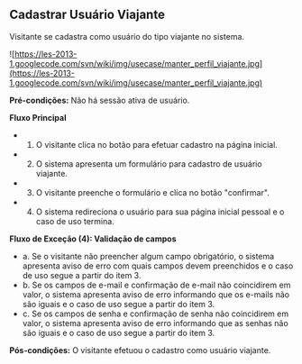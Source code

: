 ## Cadastrar Usuário Viajante ##

Visitante se cadastra como usuário do tipo viajante no sistema.



![https://les-2013-1.googlecode.com/svn/wiki/img/usecase/manter_perfil_viajante.jpg](https://les-2013-1.googlecode.com/svn/wiki/img/usecase/manter_perfil_viajante.jpg)



**Pré-condições:** Não há sessão ativa de usuário.

**Fluxo Principal**
  * 1. O visitante clica no botão para efetuar cadastro na página inicial.
  * 2. O sistema apresenta um formulário para cadastro de usuário viajante.
  * 3. O visitante preenche o formulário e clica no botão "confirmar".
  * 4. O sistema redireciona o usuário para sua página inicial pessoal e o caso de uso termina.

**Fluxo de Exceção (4): Validação de campos**
  * a. Se o visitante não preencher algum campo obrigatório, o sistema apresenta aviso de erro com quais campos devem preenchidos e o caso de uso segue a partir do item 3.
  * b. Se os campos de e-mail e confirmação de e-mail não coincidirem em valor, o sistema apresenta aviso de erro informando que os e-mails não são iguais e o caso de uso segue a partir do item 3.
  * c. Se os campos de senha e confirmação de senha não coincidirem em valor, o sistema apresenta aviso de erro informando que as senhas não são iguais e o caso de uso segue a partir do item 3.

**Pós-condições:** O visitante efetuou o cadastro como usuário viajante.